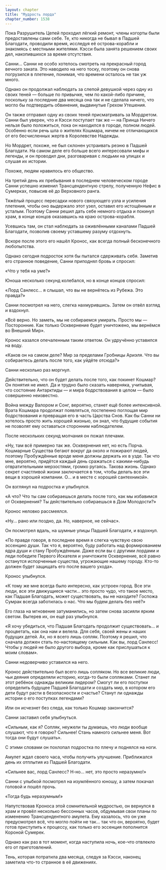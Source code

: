 ```yaml
---
layout: chapter
title: "Мудрость лорда"
chapter_number: 1538
---
```




Пока Разрушитель Цепей проходил лёгкий ремонт, члены когорты были предоставлены сами себе. Те, кто никогда не бывал в Падшей Благодати, проводили время, исследуя её острова-корабли и знакомясь с местными жителями. Кэсси была занята решением своих дел, накопившихся за время отсутствия.

Санни... Санни не особо хотелось смотреть на прекрасный город вечного заката. Это наводило на него тоску, поэтому он снова погрузился в плетение, понимая, что времени осталось не так уж много.

Однако он продолжал наблюдать за слепой девушкой через одну из своих теней — больше по привычке, чем по какой-либо причине, поскольку за последние два месяца она так и не сделала ничего, что могло бы подтвердить обвинения, выдвинутые Грехом Утешения.

Он также отправил одну из своих теней присматривать за Мордретом. Санни был уверен, что и Кэсси поступает так же — на Принца Ничего нельзя было положиться, пока он находился в городе, полном людей. Особенно если речь шла о жителях Кошмара, ничем не отличающихся от его бесчисленных жертв в Королевстве Надежды.

Но Мордрет, похоже, не был склонен устраивать резню в Падшей Благодати. На самом деле его больше всего интересовали мифы и легенды, и он проводил дни, разговаривая с людьми на улицах и слушая их истории.

Похоже, людям нравилось его общество.

На третий день их пребывания в последнем человеческом городе Санни успешно изменил Трансцендентную стрелу, полученную Нефис в Сумерках, повысив её до Верховного ранга.

Тяжёлый процесс пересадки нового связующего узла и усиления плетения, чтобы оно выдержало этот узел, оставил его истощённым и усталым. Поэтому Санни решил дать себе немного отдыха и покинул храм, в конце концов оказавшись на краю острова-корабля.

Усевшись там, он стал наблюдать за оживлёнными каналами Падшей Благодати, позволив своему уставшему разуму отдохнуть.

Вскоре после этого его нашёл Кронос, как всегда полный бесконечного любопытства.

Однако сегодня подросток хотя бы пытался сдерживать себя. Заметив его странное поведение, Санни приподнял бровь и спросил:

«Что у тебя на уме?»

Юноша несколько секунд колебался, но в конце концов спросил:

«Лорд Санлесс... я слышал, что вы не вернётесь из Рубежа. Это правда?»

Санни посмотрел на него, слегка нахмурившись. Затем он отвёл взгляд и вздохнул.

«Всё верно. Но заметь, мы не собираемся умирать. Просто мы — Посторонние. Как только Осквернение будет уничтожено, мы вернёмся во Внешний Мир».

Кронос казался опечаленным таким ответом. Он удручённо уставился на воду.

«Каков он на самом деле? Мир за пределами Гробницы Ариэля. Что вы собираетесь делать после того, как уйдёте отсюда?»

Санни несколько раз моргнул.

Действительно, что он будет делать после того, как покинет Кошмар? Он понятия не имел. Да и трудно было сказать наверняка, учитывая, что состояние Антарктиды — и мира бодрствования в целом — было совершенно неизвестно.

Война между Валором и Сонг, вероятно, станет ещё более интенсивной. Врата Кошмара продолжат появляться, постепенно поглощая мир бодрствования и превращая его в часть Царства Снов. Как бы Санни ни хотелось просто жить хорошей жизнью, он знал, что будущие события не позволят ему оставаться сторонним наблюдателем.

После нескольких секунд молчания он пожал плечами.

«Ну, там всё примерно так же. Осквернения нет, но есть Порча. Кошмарные Существа бегают вокруг да около и пожирают людей, поэтому Пробуждённые вроде меня должны держать их в узде. Так что мне, вероятно, придётся каждый день сражаться с какими-нибудь отвратительными мерзостями, громко ругаясь. Такова жизнь. Однако секрет счастливой жизни заключается в том, чтобы делать все эти вещи в хорошей компании. О... и в месте с хорошей сантехникой».

Он взглянул на подростка и улыбнулся.

«А что? Что ты сам собираешься делать после того, как мы избавимся от Осквернения? Ты действительно собираешься в Дом Молодости?»

Кронос неловко рассмеялся.

«Ну... рано или поздно, да. Но, наверное, не сейчас».

Он посмотрел вдаль, на шумные улицы Падшей Благодати, и вздохнул.

«По правде говоря, в последнее время я слегка чувствую свою эссенцию души. Так что я, вероятно, буду работать над формированием ядра души и стану Пробуждённым. Даже если вы с другими лордами и леди победите Первого Искателя и уничтожите Осквернение, всё равно останутся испорченные существа, угрожающие нашему городу. Кто-то должен будет защищать его после вашего ухода».

Кронос улыбнулся.

«К тому же мне всегда было интересно, как устроен город. Все эти люди, все эти движущиеся части... это просто чудо, что такое место, как Падшая Благодать, может существовать, вы не находите? Госпожа Сумрак всегда заботилась о нас. Что мы будем делать без неё?»

Его глаза на мгновение затуманились, но затем снова засияли ярким светом. Вытерев их, он ещё раз улыбнулся.

«Я хочу убедиться, что Падшая Благодать продолжит существовать... и процветать, как она нам и велела. Для себя, своей жены и наших будущих детей. Ах, но я всего лишь сопляк. Поэтому я решил, что сначала должен стать по-настоящему сильным. Как вы, лорд Санлесс! Чтобы у людей не было другого выбора, кроме как прислушаться к моим словам».

Санни недоверчиво уставился на него.

Кронос действительно был всего лишь сопляком. Но все великие люди, чьи деяния определяли историю, когда-то были сопляками. Станет ли этот ребёнок однажды великим лидером? Смогут ли его поступки определить будущее Падшей Благодати и создать мир, в котором его дети будут расти в безопасности и счастье? Станут ли однажды истории о его поступках легендами?

Или он исчезнет без следа, как только Кошмар закончится?

Санни заставил себя улыбнуться.

«Сильным, как я? Сопляк, неужели ты думаешь, что люди вообще слушают, что я говорю? Сильнее! Стань намного сильнее меня. Вот тогда они будут слушать».

С этими словами он похлопал подростка по плечу и поднялся на ноги.

Амулет ждал своего часа, чтобы получить улучшение. Приближался день их отплытия из Падшей Благодати.

«Сильнее вас, лорд Санлесс? Н-но... нет, это просто неразумно!»

Санни с улыбкой посмотрел на изумлённого юношу, а затем покачал головой и пошёл прочь.

«Тогда будь неразумным!»

Напутствовав Кроноса этой сомнительной мудростью, он вернулся в храм и провёл несколько бессонных часов, обдумывая свои планы по изменению Трансцендентного амулета. Ему казалось, что он уже предусмотрел всё, что могло пойти не так... так что он, вероятно, будет готов приступить к процессу, как только его эссенция пополнится Короной Сумерек.

Однако как раз в тот момент, когда наступила ночь, кое-что отвлекло его от приготовлений.

Тень, которая потратила два месяца, следуя за Кэсси, наконец заметила что-то странное в её движениях.

